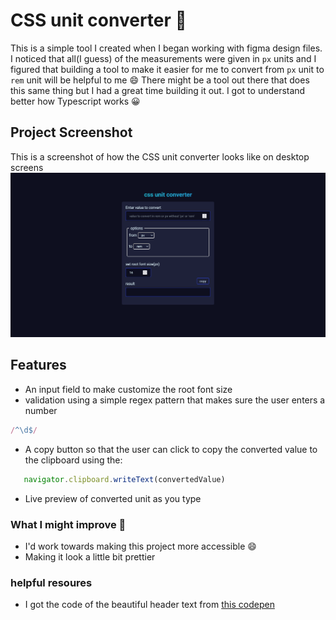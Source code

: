 # CSS unit converter 🚀

This is a simple tool I created when I began working with figma design files. I noticed that all(I guess) of the measurements were given in `px` units and I figured that building a tool to make it easier for me to convert from `px` unit to `rem` unit will be helpful to me 😄
There might be a tool out there that does this same thing but I had a great time building it out. I got to understand better how Typescript works 😀

## Project Screenshot

This is a screenshot of how the CSS unit converter looks like on desktop screens
![project_screenshot](./public/images/project_screenshot.png)

## Features
- An input field to make customize the root font size
- validation using a simple regex pattern that makes sure the user enters a number
```js
/^\d$/
```
- A copy button so that the user can click to copy the converted value to the clipboard using the:
```js
   navigator.clipboard.writeText(convertedValue)
```
- Live preview of converted unit as you type

### What I might improve 🤔

- I'd work towards making this project more accessible 😄
- Making it look a little bit prettier

### helpful resoures

- I got the code of the beautiful header text from [this codepen](https://codepen.io/Arwym/pen/vJyPKo)
